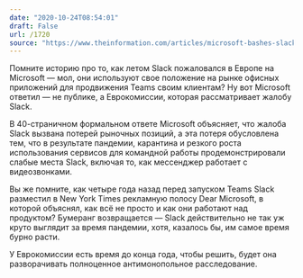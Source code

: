 ```yaml
---
date: "2020-10-24T08:54:01"
draft: False
url: /1720
source: "https://www.theinformation.com/articles/microsoft-bashes-slack-complaint-in-european-antitrust-filing"
---
```


Помните историю про то, как летом Slack пожаловался в Европе на Microsoft — мол, они используют свое положение на рынке офисных приложений для продвижения Teams своим клиентам? Ну вот Microsoft ответил — не публике, а Еврокомиссии, которая рассматривает жалобу Slack.

В 40-страничном формальном ответе Microsoft объясняет, что жалоба Slack вызвана потерей рыночных позиций, а эта потеря обусловлена тем, что в результате пандемии, карантина и резкого роста использования сервисов для командной работы продемонстрировали слабые места Slack, включая то, как мессенджер работает с видеозвонками. 

Вы же помните, как четыре года назад перед запуском Teams Slack разместил в New York Times рекламную полосу Dear Microsoft, в которой объяснял, как всё не просто и как они работают над продуктом? Бумеранг возвращается — Slack действительно не так уж круто выглядит за время пандемии, хотя, казалось бы, им самое время бурно расти.

У Еврокомиссии есть время до конца года, чтобы решить, будет она разворачивать полноценное антимонопольное расследование.
